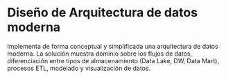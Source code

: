 # Diseño de Arquitectura de datos moderna
 Implementa de forma conceptual y simplificada una arquitectura de datos moderna. La solución muestra dominio sobre los flujos de datos,  diferenciación entre tipos de almacenamiento (Data Lake, DW, Data Mart), procesos ETL, modelado y  visualización de datos.
